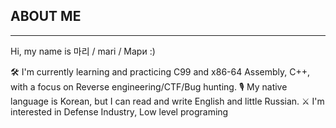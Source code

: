 ## ABOUT ME 
___

Hi, my name is 마리 / mari / Мари :)

🛠️ I'm currently learning and practicing C99 and x86-64 Assembly, C++, with a focus on Reverse engineering/CTF/Bug hunting.
🎙️ My native language is Korean, but I can read and write English and little Russian.
⚔️ I'm interested in Defense Industry, Low level programing
